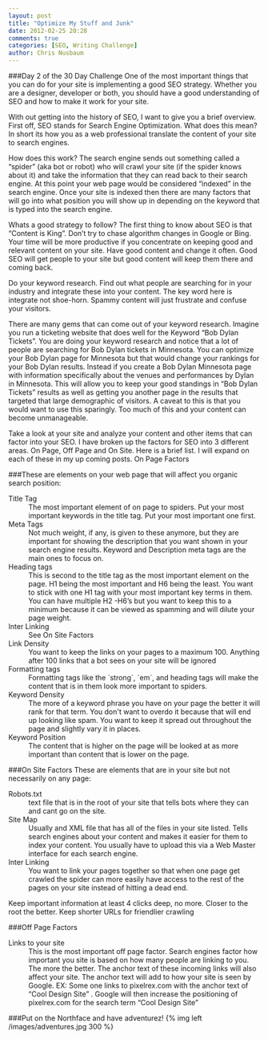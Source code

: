 ```yaml
---
layout: post
title: "Optimize My Stuff and Junk"
date: 2012-02-25 20:28
comments: true
categories: [SEO, Writing Challenge]
author: Chris Nusbaum
---
```

###Day 2 of the 30 Day Challenge
One of the most important things that you can do for your site is implementing  a good SEO strategy. Whether you are a designer, developer or both, you should have a good understanding of SEO and how to make it work for your site.

With out getting into the history of SEO, I want to give you a brief overview. First off, SEO stands for Search Engine Optimization. What does this mean? In short its how you as a web professional translate the content of your site to search engines. 

How does this work? The search engine sends out something called a “spider” (aka bot or robot) who will crawl your site (if the spider knows about it) and take the information that they can read back to their search engine. At this point your web page would be considered “indexed” in the search engine. Once your site is indexed then there are many factors that will go into what position you will show up in depending on the keyword that is typed into the search engine.

Whats a good strategy to follow? The first thing to know about SEO is that “Content is King”. Don’t try to chase algorithm changes in Google or Bing. Your time will be more productive if you concentrate on keeping good and relevant content on your site. Have good content and change it often. Good SEO will get people to your site but good content will keep them there and coming back. 

<!--more-->

Do your keyword research. Find out what people are searching for in your industry and integrate these into your content. The key word here is integrate not shoe-horn. Spammy content will just frustrate and confuse your visitors.

There are many gems that can come out of your keyword research. Imagine you run a ticketing website that does well for the Keyword “Bob Dylan Tickets”. You are doing your keyword research and notice that a lot of people are searching for Bob Dylan tickets in Minnesota. You can optimize your Bob Dylan page for Minnesota but that would change your rankings for your Bob Dylan results. Instead if you create a Bob Dylan Minnesota page with information specifically about the venues and performances by Dylan in Minnesota. This will allow you to keep your good standings in “Bob Dylan Tickets” results as well as getting you another page in the results that targeted that large demographic of visitors. A caveat to this is that you would want to use this sparingly. Too much of this and your content can become unmanageable.

Take a look at your site and analyze your content and other items that can factor into your SEO. I have broken up the factors for SEO into 3 different areas. On Page, Off Page and On Site. Here is a brief list. I will expand on each of these in my up coming posts.
On Page Factors

###These are elements on your web page that will affect you organic search position:
<dl>
	<dt>Title Tag</dt>
	<dd>The most important element of on page to spiders. Put your most important keywords in the title tag. Put your most important one first.</dd>
	<dt>Meta Tags</dt>
	<dd>Not much weight, if any, is given to these anymore, but they are important for showing the description that you want shown in your search engine results. Keyword and Description meta tags are the main ones to focus on.</dd>
	<dt>Heading tags</dt>
	<dd>This is second to the title tag as the most important element on the page. H1 being the most important and H6 being the least. You want to stick with one H1 tag with your most important key terms in them. You can have multiple H2 -H6’s but you want to keep this to a minimum because it can be viewed as spamming and will dilute your page weight.</dd>
	<dt>Inter Linking</dt>
	<dd>See On Site Factors</dd>
	<dt>Link Density</dt>
	<dd>You want to keep the links on your pages to a maximum 100. Anything after 100 links that a bot sees on your site will be ignored</dd>
	<dt>Formatting tags</dt>
	<dd>Formatting tags like the `strong`, `em`, and heading tags will make the content that is in them look more important to spiders.</dd>
	<dt>Keyword Density</dt>
	<dd>The more of a keyword phrase you have on your page the better it will rank for that term. You don't want to overdo it because that will end up looking like spam. You want to keep it spread out throughout the page and slightly vary it in places.</dd>
	<dt>Keyword Position</dt>
	<dd>The content that is higher on the page will be looked at as more important than content that is lower on the page.</dd>
</dl>

###On Site Factors
These are elements that are in your site but not necessarily on any page:
<dl>
	<dt>Robots.txt</dt>
	<dd>text file that is in the root of your site that tells bots where they can and cant go on the site.</dd>
	<dt>Site Map </dt>
	<dd>Usually and XML file that has all of the files in your site listed. Tells search engines about your content and makes it easier for them to index your content. You usually have to upload this via a Web Master interface for each search engine.</dd>
	<dt>Inter Linking</dt>
	<dd>You want to link your pages together so that when one page get crawled the spider can more easily have access to the rest of the pages on your site instead of hitting a dead end. </dd>
</dl>
Keep important information at least 4 clicks deep, no more. Closer to the root the better. 
Keep shorter URLs for friendlier crawling

###Off Page Factors
<dl>
	<dt>Links to your site</dt>
	<dd>This is the most important off page factor. Search engines factor how important you site is based on how many people are linking to you. The more the better. The anchor text of these incoming links will also affect your site. The anchor text will add to how your site is seen by Google.
	EX: Some one links to pixelrex.com with the anchor text of “Cool Design Site” . Google will then increase the positioning of pixelrex.com for the search term “Cool Design Site”</dd>
</dl>

###Put on the Northface and have adventurez!
{% img left /images/adventures.jpg 300 %}
